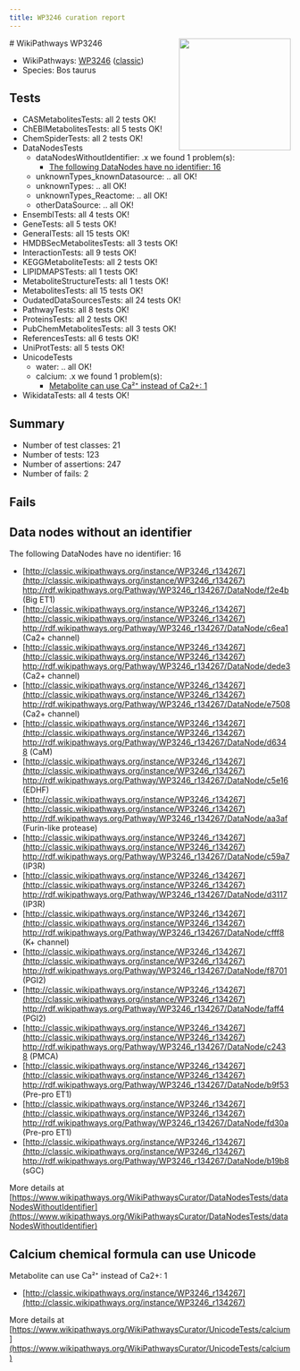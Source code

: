 ```yaml
---
title: WP3246 curation report
---
```


<img style="float: right; width: 200px" src="https://upload.wikimedia.org/wikipedia/commons/thumb/8/83/Wplogo_with_text_500.png/640px-Wplogo_with_text_500.png" />
# WikiPathways WP3246

* WikiPathways: [WP3246](https://wikipathways.org/pathways/WP3246) ([classic](https://classic.wikipathways.org/instance/WP3246))
* Species: Bos taurus
## Tests
* CASMetabolitesTests: all 2 tests OK!
* ChEBIMetabolitesTests: all 5 tests OK!
* ChemSpiderTests: all 2 tests OK!
* DataNodesTests
    * dataNodesWithoutIdentifier: .x we found 1 problem(s):
        * [The following DataNodes have no identifier: 16](#8792c496)
    * unknownTypes_knownDatasource: .. all OK!
    * unknownTypes: .. all OK!
    * unknownTypes_Reactome: .. all OK!
    * otherDataSource: .. all OK!
* EnsemblTests: all 4 tests OK!
* GeneTests: all 5 tests OK!
* GeneralTests: all 15 tests OK!
* HMDBSecMetabolitesTests: all 3 tests OK!
* InteractionTests: all 9 tests OK!
* KEGGMetaboliteTests: all 2 tests OK!
* LIPIDMAPSTests: all 1 tests OK!
* MetaboliteStructureTests: all 1 tests OK!
* MetabolitesTests: all 15 tests OK!
* OudatedDataSourcesTests: all 24 tests OK!
* PathwayTests: all 8 tests OK!
* ProteinsTests: all 2 tests OK!
* PubChemMetabolitesTests: all 3 tests OK!
* ReferencesTests: all 6 tests OK!
* UniProtTests: all 5 tests OK!
* UnicodeTests
    * water: .. all OK!
    * calcium: .x we found 1 problem(s):
        * [Metabolite can use Ca²⁺ instead of Ca2+: 1](#11d84c22)
* WikidataTests: all 4 tests OK!


## Summary

* Number of test classes: 21
* Number of tests: 123
* Number of assertions: 247
* Number of fails: 2

## Fails

<a name="8792c496" />

## Data nodes without an identifier

The following DataNodes have no identifier: 16

* [http://classic.wikipathways.org/instance/WP3246_r134267](http://classic.wikipathways.org/instance/WP3246_r134267) http://rdf.wikipathways.org/Pathway/WP3246_r134267/DataNode/f2e4b (Big ET1)
* [http://classic.wikipathways.org/instance/WP3246_r134267](http://classic.wikipathways.org/instance/WP3246_r134267) http://rdf.wikipathways.org/Pathway/WP3246_r134267/DataNode/c6ea1 (Ca2+ channel)
* [http://classic.wikipathways.org/instance/WP3246_r134267](http://classic.wikipathways.org/instance/WP3246_r134267) http://rdf.wikipathways.org/Pathway/WP3246_r134267/DataNode/dede3 (Ca2+ channel)
* [http://classic.wikipathways.org/instance/WP3246_r134267](http://classic.wikipathways.org/instance/WP3246_r134267) http://rdf.wikipathways.org/Pathway/WP3246_r134267/DataNode/e7508 (Ca2+ channel)
* [http://classic.wikipathways.org/instance/WP3246_r134267](http://classic.wikipathways.org/instance/WP3246_r134267) http://rdf.wikipathways.org/Pathway/WP3246_r134267/DataNode/d6348 (CaM)
* [http://classic.wikipathways.org/instance/WP3246_r134267](http://classic.wikipathways.org/instance/WP3246_r134267) http://rdf.wikipathways.org/Pathway/WP3246_r134267/DataNode/c5e16 (EDHF)
* [http://classic.wikipathways.org/instance/WP3246_r134267](http://classic.wikipathways.org/instance/WP3246_r134267) http://rdf.wikipathways.org/Pathway/WP3246_r134267/DataNode/aa3af (Furin-like protease)
* [http://classic.wikipathways.org/instance/WP3246_r134267](http://classic.wikipathways.org/instance/WP3246_r134267) http://rdf.wikipathways.org/Pathway/WP3246_r134267/DataNode/c59a7 (IP3R)
* [http://classic.wikipathways.org/instance/WP3246_r134267](http://classic.wikipathways.org/instance/WP3246_r134267) http://rdf.wikipathways.org/Pathway/WP3246_r134267/DataNode/d3117 (IP3R)
* [http://classic.wikipathways.org/instance/WP3246_r134267](http://classic.wikipathways.org/instance/WP3246_r134267) http://rdf.wikipathways.org/Pathway/WP3246_r134267/DataNode/cfff8 (K+ channel)
* [http://classic.wikipathways.org/instance/WP3246_r134267](http://classic.wikipathways.org/instance/WP3246_r134267) http://rdf.wikipathways.org/Pathway/WP3246_r134267/DataNode/f8701 (PGI2)
* [http://classic.wikipathways.org/instance/WP3246_r134267](http://classic.wikipathways.org/instance/WP3246_r134267) http://rdf.wikipathways.org/Pathway/WP3246_r134267/DataNode/faff4 (PGI2)
* [http://classic.wikipathways.org/instance/WP3246_r134267](http://classic.wikipathways.org/instance/WP3246_r134267) http://rdf.wikipathways.org/Pathway/WP3246_r134267/DataNode/c2438 (PMCA)
* [http://classic.wikipathways.org/instance/WP3246_r134267](http://classic.wikipathways.org/instance/WP3246_r134267) http://rdf.wikipathways.org/Pathway/WP3246_r134267/DataNode/b9f53 (Pre-pro ET1)
* [http://classic.wikipathways.org/instance/WP3246_r134267](http://classic.wikipathways.org/instance/WP3246_r134267) http://rdf.wikipathways.org/Pathway/WP3246_r134267/DataNode/fd30a (Pre-pro ET1)
* [http://classic.wikipathways.org/instance/WP3246_r134267](http://classic.wikipathways.org/instance/WP3246_r134267) http://rdf.wikipathways.org/Pathway/WP3246_r134267/DataNode/b19b8 (sGC)


More details at [https://www.wikipathways.org/WikiPathwaysCurator/DataNodesTests/dataNodesWithoutIdentifier](https://www.wikipathways.org/WikiPathwaysCurator/DataNodesTests/dataNodesWithoutIdentifier)

<a name="11d84c22" />

## Calcium chemical formula can use Unicode

Metabolite can use Ca²⁺ instead of Ca2+: 1

* [http://classic.wikipathways.org/instance/WP3246_r134267](http://classic.wikipathways.org/instance/WP3246_r134267)


More details at [https://www.wikipathways.org/WikiPathwaysCurator/UnicodeTests/calcium](https://www.wikipathways.org/WikiPathwaysCurator/UnicodeTests/calcium)

